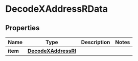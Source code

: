 

# DecodeXAddressRData


## Properties

| Name | Type | Description | Notes |
|------------ | ------------- | ------------- | -------------|
|**item** | [**DecodeXAddressRI**](DecodeXAddressRI.md) |  |  |



